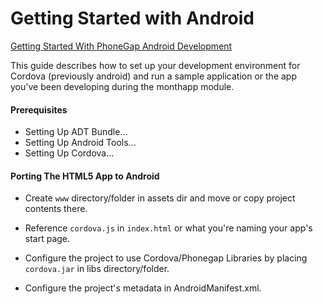 Getting Started with Android
============================

[Getting Started With PhoneGap Android Development][1]

This guide describes how to set up your development environment for Cordova (previously android) and run a sample application or the app you've been developing during the monthapp module.

#### Prerequisites

* Setting Up ADT Bundle...
* Setting Up Android Tools...
* Setting Up Cordova...

#### Porting The HTML5 App to Android

* Create `www` directory/folder in assets dir and move or copy project contents there.

* Reference `cordova.js` in `index.html` or what you're naming your app's start page.

* Configure the project to use Cordova/Phonegap Libraries by placing `cordova.jar` in libs directory/folder.

* Configure the project's metadata in AndroidManifest.xml.


[1]: http://www.adobe.com/devnet/html5/articles/getting-started-with-phonegap-in-eclipse-for-android.html
